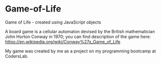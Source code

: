# Game-of-Life
Game of Life - created using JavaScript objects

A board game is a cellular automaton devised by the British mathematician John Horton Conway in 1970; 
you can find description of the game here: https://en.wikipedia.org/wiki/Conway%27s_Game_of_Life

My game was created by me as a project on my programming bootcamp at CodersLab.


